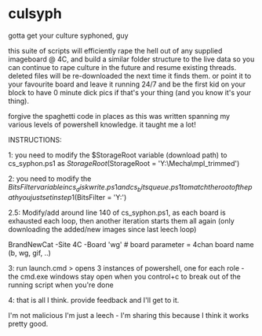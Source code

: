 # culsyph
gotta get your culture syphoned, guy

this suite of scripts will efficiently rape the hell out of any supplied imageboard @ 4C, and build a similar folder structure to the live data so you can continue to rape culture in the future and resume existing threads.  deleted files will be re-downloaded the next time it finds them.  or point it to your favourite board and leave it running 24/7 and be the first kid on your block to have 0 minute dick pics if that's your thing (and you know it's your thing).

forgive the spaghetti code in places as this was written spanning my various levels of powershell knowledge. it taught me a lot!

INSTRUCTIONS:

1: you need to modify the $StorageRoot variable (download path) to cs_syphon.ps1 as $StorageRoot ($StorageRoot = 'Y:\Mecha\mpl_trimmed')

2: you need to modify the $BitsFilter variable in cs_diskwrite.ps1 and cs_bitsqueue.ps1 to match the root of the path you just set in step 1 ($BitsFilter = 'Y:\')

2.5: Modify/add around line 140 of cs_syphon.ps1, as each board is exhausted each loop, then another iteration starts them all again (only downloading the added/new images since last leech loop)

  BrandNewCat -Site 4C -Board 'wg' # board parameter = 4chan board name (b, wg, gif, ..)


3: run launch.cmd > opens 3 instances of powershell, one for each role - the cmd.exe windows stay open when you control+c to break out of the running script when you're done

4: that is all I think.  provide feedback and I'll get to it.


I'm not malicious I'm just a leech - I'm sharing this because I think it works pretty good.
